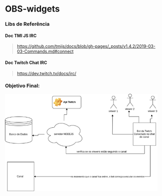 # OBS-widgets

### Libs de Referência

#### Doc TMI JS IRC

> https://github.com/tmijs/docs/blob/gh-pages/_posts/v1.4.2/2019-03-03-Commands.md#connect

#### Doc Twitch Chat IRC

> https://dev.twitch.tv/docs/irc/

### Objetivo Final:

![Objetivo](./doc/Diagrama-colaboracao.png)
